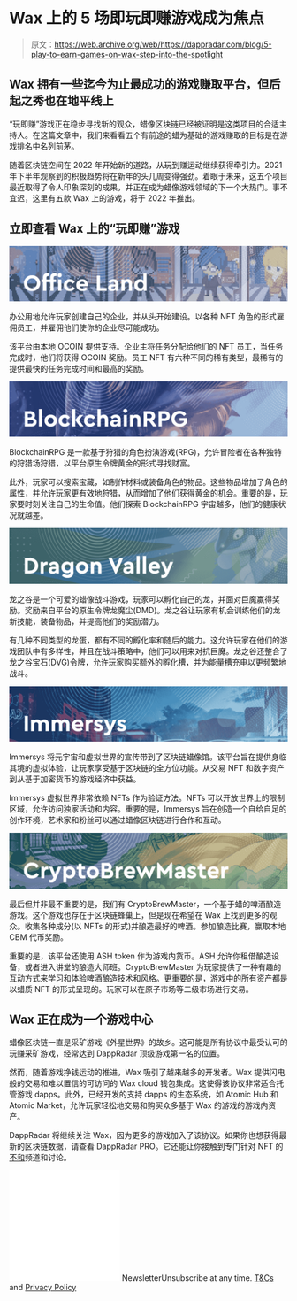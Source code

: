 # Wax 上的 5 场即玩即赚游戏成为焦点

> 原文：<https://web.archive.org/web/https://dappradar.com/blog/5-play-to-earn-games-on-wax-step-into-the-spotlight>

## Wax 拥有一些迄今为止最成功的游戏赚取平台，但后起之秀也在地平线上

“玩即赚”游戏正在稳步寻找新的观众，蜡像区块链已经被证明是这类项目的合适主持人。在这篇文章中，我们来看看五个有前途的蜡为基础的游戏赚取的目标是在游戏排名中名列前茅。

随着区块链空间在 2022 年开始新的道路，从玩到赚运动继续获得牵引力。2021 年下半年观察到的积极趋势将在新年的头几周变得强劲。着眼于未来，这五个项目最近取得了令人印象深刻的成果，并正在成为蜡像游戏领域的下一个大热门。事不宜迟，这里有五款 Wax 上的游戏，将于 2022 年推出。

## 立即查看 Wax 上的“玩即赚”游戏

[![](img/544df4b491b0000958106cf4fc68a6f1.png)](https://web.archive.org/web/20220630132925/https://dappradar.com/wax/games/office-land)

办公用地允许玩家创建自己的企业，并从头开始建设。以各种 NFT 角色的形式雇佣员工，并雇佣他们使你的企业尽可能成功。

该平台由本地 OCOIN 提供支持。企业主将任务分配给他们的 NFT 员工，当任务完成时，他们将获得 OCOIN 奖励。员工 NFT 有六种不同的稀有类型，最稀有的提供最快的任务完成时间和最高的奖励。

[![](img/52604d3028a805813dff12ed3a32f31e.png)](https://web.archive.org/web/20220630132925/https://dappradar.com/wax/games/blockchainrpg)

BlockchainRPG 是一款基于狩猎的角色扮演游戏(RPG)，允许冒险者在各种独特的狩猎场狩猎，以平台原生令牌黄金的形式寻找财富。

此外，玩家可以搜索宝藏，如制作材料或装备角色的物品。这些物品增加了角色的属性，并允许玩家更有效地狩猎，从而增加了他们获得黄金的机会。重要的是，玩家要时刻关注自己的生命值。他们探索 BlockchainRPG 宇宙越多，他们的健康状况就越差。

[![](img/328aa7683c84dd02471297902c98d845.png)](https://web.archive.org/web/20220630132925/https://dappradar.com/wax/games/dragons-valley)

龙之谷是一个可爱的蜡像战斗游戏，玩家可以孵化自己的龙，并面对巨魔赢得奖励。奖励来自平台的原生令牌龙魔尘(DMD)。龙之谷让玩家有机会训练他们的龙新技能，装备物品，并提高他们的奖励潜力。

有几种不同类型的龙蛋，都有不同的孵化率和随后的能力。这允许玩家在他们的游戏团队中有多样性，并且在战斗策略中，他们可以用来对抗巨魔。龙之谷还整合了龙之谷宝石(DVG)令牌，允许玩家购买额外的孵化槽，并为能量槽充电以更频繁地战斗。

[![](img/3fef81214658de07fed1f060f1504eb7.png)](https://web.archive.org/web/20220630132925/https://dappradar.com/wax/games/immersys)

Immersys 将元宇宙和虚拟世界的宣传带到了区块链蜡像馆。该平台旨在提供身临其境的虚拟体验，让玩家享受基于区块链的全方位功能。从交易 NFT 和数字资产到从基于加密货币的游戏经济中获益。

Immersys 虚拟世界非常依赖 NFTs 作为验证方法。NFTs 可以开放世界上的限制区域，允许访问独家活动和内容。重要的是，Immersys 旨在创造一个自给自足的创作环境，艺术家和粉丝可以通过蜡像区块链进行合作和互动。

[![](img/a36c4446c0f9caaed87ae43c4d63838f.png)](https://web.archive.org/web/20220630132925/https://dappradar.com/wax/games/cryptobrewmaster)

最后但并非最不重要的是，我们有 CryptoBrewMaster，一个基于蜡的啤酒酿造游戏。这个游戏也存在于区块链蜂巢上，但是现在希望在 Wax 上找到更多的观众。收集各种成分(以 NFTs 的形式)并酿造最好的啤酒。参加酿造比赛，赢取本地 CBM 代币奖励。

重要的是，该平台还使用 ASH token 作为游戏内货币。ASH 允许你租借酿造设备，或者进入讲堂的酿造大师班。CryptoBrewMaster 为玩家提供了一种有趣的互动方式来学习和体验啤酒酿造技术和风格。更重要的是，游戏中的所有资产都是以蜡质 NFT 的形式呈现的。玩家可以在原子市场等二级市场进行交易。

## Wax 正在成为一个游戏中心

蜡像区块链一直是采矿游戏《外星世界》的故乡。这可能是所有协议中最受认可的玩赚采矿游戏，经常达到 DappRadar 顶级游戏第一名的位置。

然而，随着游戏挣钱运动的推进，Wax 吸引了越来越多的开发者。Wax 提供闪电般的交易和难以置信的可访问的 Wax cloud 钱包集成。这使得该协议非常适合托管游戏 dapps。此外，已经开发的支持 dapps 的生态系统，如 Atomic Hub 和 Atomic Market，允许玩家轻松地交易和购买众多基于 Wax 的游戏的游戏内资产。

DappRadar 将继续关注 Wax，因为更多的游戏加入了该协议。如果你也想获得最新的区块链数据，请查看 DappRadar PRO。它还能让你接触到专门针对 NFT 的[不和](https://web.archive.org/web/20220630132925/https://discord.gg/4ybbssrHkm)频道和讨论。

![](img/6d5a4a2d609c56e1a5771717e54ba759.png) NewsletterUnsubscribe at any time. [T&Cs](https://web.archive.org/web/20220630132925/https://dappradar.com/terms) and [Privacy Policy](https://web.archive.org/web/20220630132925/https://dappradar.com/privacy-policy)